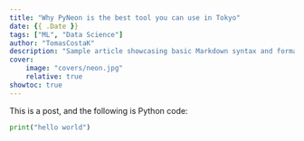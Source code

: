 ```yaml
---
title: "Why PyNeon is the best tool you can use in Tokyo"
date: {{ .Date }}
tags: ["ML", "Data Science"]
author: "TomasCostaK"
description: "Sample article showcasing basic Markdown syntax and formatting for HTML elements."
cover:
    image: "covers/neon.jpg"
    relative: true
showtoc: true
---
```

This is a post, and the following is Python code:

```python
print("hello world")
```